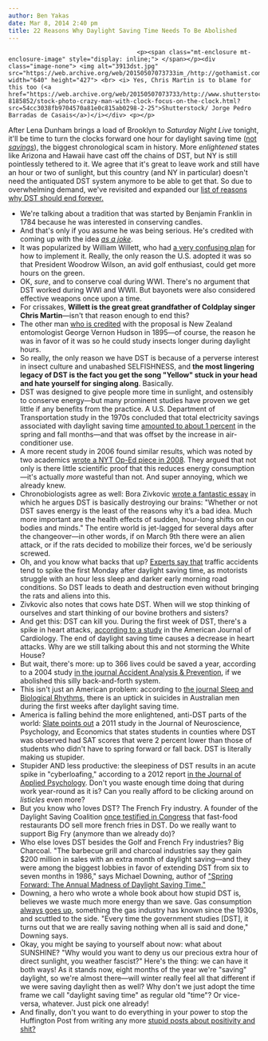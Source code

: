 ```yaml
---
author: Ben Yakas
date: Mar 8, 2014 2:40 pm
title: 22 Reasons Why Daylight Saving Time Needs To Be Abolished
---
```


	
										<p><span class="mt-enclosure mt-enclosure-image" style="display: inline;"> </span></p><div class="image-none"> <img alt="3913dst.jpg" src="https://web.archive.org/web/20150507073733im_/http://gothamist.com/attachments/byakas/3913dst.jpg" width="640" height="427"> <br> <i> Yes, Chris Martin is to blame for this too (<a href="https://web.archive.org/web/20150507073733/http://www.shutterstock.com/pic-8185852/stock-photo-crazy-man-with-clock-focus-on-the-clock.html?src=54cc3038fb9704570a81e0c815ab0298-2-25">Shutterstock/ Jorge Pedro Barradas de Casais</a>)</i></div> <p></p>

<p>After Lena Dunham brings a load of Brooklyn to <em>Saturday Night Live</em> tonight, it&apos;ll be time to turn the clocks forward one hour for daylight saving time (<a href="https://web.archive.org/web/20150507073733/http://gothamist.com/2012/03/10/what_time_does_daylight_savings_tim.php">not <em>savings</em></a>), the biggest chronological scam in history. More <em>enlightened</em> states like Arizona and Hawaii have cast off the chains of DST, but NY is still pointlessly tethered to it. We agree that it&apos;s great to leave work and still have an hour or two of sunlight, but this country (and NY in particular) doesn&apos;t need the antiquated DST system anymore to be able to get that. So due to overwhelming demand, we&apos;ve revisited and expanded our <a href="https://web.archive.org/web/20150507073733/http://gothamist.com/2013/03/09/its_time_to_declare_war_on_daylight.php">list of reasons why DST should end forever.</a> </p>

<ul>
	<li>We&apos;re talking about a tradition that was started by Benjamin Franklin in 1784 because he was interested in conserving candles.</li>
<li>And that&apos;s only if you assume he was being serious. He&apos;s credited with coming up with the idea <a href="https://web.archive.org/web/20150507073733/http://www.geek.com/articles/geek-cetera/dont-blame-ben-franklin-for-daylight-savings-it-was-kind-of-a-joke-20110314/"><em>as a joke</em></a>. </li>
	<li>It was popularized by William Willett, who had <a href="https://web.archive.org/web/20150507073733/http://www.webexhibits.org/daylightsaving/willett.html">a very confusing plan</a> for how to implement it. Really, the only reason the U.S. adopted it was so that President Woodrow Wilson, an avid golf enthusiast, could get more hours on the green.</li>
	<li>OK, <em>sure</em>, and to conserve coal during WWI. There&apos;s no argument that DST worked during WWI and WWII. But bayonets were also considered effective weapons once upon a time.</li>
	<li>For crissakes, <strong>Willett is the great great grandfather of Coldplay singer Chris Martin</strong>&#x2014;isn&apos;t that reason enough to end this?</li>
	<li>The other man <a href="https://web.archive.org/web/20150507073733/http://www.huffingtonpost.com/2012/03/09/daylight-savings-time-history-george-vernon-hudson_n_1333378.html">who is credited</a> with the proposal is New Zealand entomologist George Vernon Hudson in 1895&#x2014;of course, the reason he was in favor of it was so he could study insects longer during daylight hours. </li>
	<li>So really, the only reason we have DST is because of a perverse interest in insect culture and unabashed SELFISHNESS, and <strong>the most lingering legacy of DST is the fact you get the song &quot;Yellow&quot; stuck in your head and hate yourself for singing along</strong>. Basically.</li>
	<li>DST was designed to give people more time in sunlight, and ostensibly to conserve energy&#x2014;but many prominent studies have proven we get little if any benefits from the practice. A U.S. Department of Transportation study in the 1970s concluded that total electricity savings associated with daylight saving time <a href="https://web.archive.org/web/20150507073733/http://www.history.com/news/8-things-you-may-not-know-about-daylight-saving-time">amounted to about 1 percent</a> in the spring and fall months&#x2014;and that was offset by the increase in air-conditioner use. </li>
	<li>A more recent study in 2006 found similar results, which was noted by two academics <a href="https://web.archive.org/web/20150507073733/http://www.nytimes.com/2008/11/20/opinion/20kotchen.html?partner=rssnyt&amp;emc=rss">wrote a NYT Op-Ed piece in 2008</a>. They argued that not only is there little scientific proof that this reduces energy consumption&#x2014;it&apos;s actually <em>more</em> wasteful than not. And super annoying, which we already knew.</li>
	<li>Chronobiologists agree as well: Bora Zivkovic <a href="https://web.archive.org/web/20150507073733/http://blogs.scientificamerican.com/a-blog-around-the-clock/2013/03/07/lets-not-spring-forward/">wrote a fantastic essay</a> in which he argues DST is basically destroying our brains: &quot;Whether or not DST saves energy is the least of the reasons why it&#x2019;s a bad idea. Much more important are the health effects of sudden, hour-long shifts on our bodies and minds.&quot; The entire world is jet-lagged for several days after the changeover&#x2014;in other words, if on March 9th there were an alien attack, or if the rats decided to mobilize their forces, we&apos;d be seriously screwed. </li>
	<li>Oh, and you know what backs that up? <a href="https://web.archive.org/web/20150507073733/http://www.nydailynews.com/news/national/car-crashes-spike-monday-daylight-savings-time-starts-article-1.1283717?localLinksEnabled=false">Experts say that</a> traffic accidents tend to spike the first Monday after daylight saving time, as motorists struggle with an hour less sleep and darker early morning road conditions. So DST leads to death and destruction even without bringing the rats and aliens into this.</li>
	<li>Zivkovic also notes that cows hate DST. When will we stop thinking of ourselves and start thinking of our bovine brothers and sisters?</li>
<li>And get this: DST can kill you. During the first week of DST, there&apos;s a spike in heart attacks, <a href="https://web.archive.org/web/20150507073733/http://philadelphia.cbslocal.com/2013/03/09/daylight-saving-time-could-have-an-impact-on-your-health/">according to a study</a> in the American Journal of Cardiology. The end of daylight saving time causes a decrease in heart attacks. Why are we still talking about this and not storming the White House?</li>
<li>But wait, there&apos;s more: up to 366 lives could be saved a year, according to a 2004 study <a href="https://web.archive.org/web/20150507073733/http://www.sciencedirect.com/science/article/pii/S0001457503000150">in the journal Accident Analysis &amp; Prevention</a>, if we abolished this silly back-and-forth system. </li>
<li>This isn&apos;t just an American problem: according to <a href="https://web.archive.org/web/20150507073733/http://onlinelibrary.wiley.com/doi/10.1111/j.1479-8425.2007.00331.x/abstract">the journal Sleep and Biological Rhythms</a>, there is an uptick in suicides in Australian men during the first weeks after daylight saving time.</li>
<li>America is falling behind the more enlightened, anti-DST parts of the world: <a href="https://web.archive.org/web/20150507073733/http://www.slate.com/blogs/business_insider/2014/03/08/when_is_daylight_saving_time_it_starts_march_9_and_it_s_bad_for_your_health.html">Slate points out</a> a 2011 study in the Journal of Neuroscience, Psychology, and Economics that states students in counties where DST was observed had SAT scores that were 2 percent lower than those of students who didn&apos;t have to spring forward or fall back. DST is literally making us stupider.</li>
<li>Stupider AND less productive: the sleepiness of DST results in an acute spike in &quot;cyberloafing,&quot; according to a 2012 report <a href="https://web.archive.org/web/20150507073733/http://psycnet.apa.org/journals/apl/97/5/1068/">in the Journal of Applied Psychology</a>. Don&apos;t you waste enough time doing that during work year-round as it is? Can you really afford to be clicking around on <em>listicles</em> even more?</li>
	<li>But you know who loves DST? The French Fry industry. A founder of the Daylight Saving Coalition <a href="https://web.archive.org/web/20150507073733/http://www.washingtonpost.com/blogs/arts-post/post/daylight-saving-time-frequently-asked-questions/2012/03/09/gIQAH4JY1R_blog.html">once testified in Congress</a> that fast-food restaurants DO sell more french fries in DST. Do we really want to support Big Fry (anymore than we already do)?</li>
<li>Who else loves DST besides the Golf and French Fry industries? Big Charcoal. 
&quot;The barbecue grill and charcoal industries say they gain $200 million in sales with an extra month of daylight saving&#x2014;and they were among the biggest lobbies in favor of extending DST from six to seven months in 1986,&quot; says Michael Downing, author of <a href="https://web.archive.org/web/20150507073733/http://www.amazon.com/Spring-Forward-Annual-Madness-Daylight/dp/1593760531">&quot;Spring Forward: The Annual Madness of Daylight Saving Time.&quot;</a></li>
<li>Downing, a hero who wrote a whole book about how stupid DST is, believes we waste much more energy than we save. Gas consumption <a href="https://web.archive.org/web/20150507073733/http://phys.org/news/2014-03-daylight-energy.html">always goes up</a>, something the gas industry has known since the 1930s, and scuttled to the side. &quot;Every time the government studies [DST], it turns out that we are really saving nothing when all is said and done,&quot; Downing says.</li>
	<li>Okay, you might be saying to yourself about now: what about SUNSHINE? &quot;Why would you want to deny us our precious extra hour of direct sunlight, you weather fascist?&quot; Here&apos;s the thing: we can have it both ways! As it stands now, eight months of the year we&apos;re &quot;saving&quot; daylight, so we&apos;re almost there&#x2014;will winter really feel all that different if we were saving daylight then as well? Why don&apos;t we just adopt the time frame we call &quot;daylight saving time&quot; as regular old &quot;time&quot;? Or vice-versa, whatever. Just pick one already! </li>
	<li>And finally, don&apos;t you want to do everything in your power to stop the Huffington Post from writing any more <a href="https://web.archive.org/web/20150507073733/http://www.huffingtonpost.com/2013/03/09/daylight-saving-time-positivity_n_2839381.html">stupid posts about positivity and shit?</a></li>
</ul>					
										
									
				